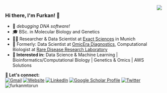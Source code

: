 <img align='right' src='https://github-readme-stats.vercel.app/api?username=furkanmtorun&show_icons=true&theme=transparent'>

### Hi there, I'm Furkan! 👋

- 🧬 *debugging DNA software!*
- 🎓 BSc. in Molecular Biology and Genetics
- 👨‍💻 Researcher & Data Scientist at [Exact Sciences](https://www.exactsciences.com/) in Munich
- 🧪 Formerly: Data Scientist at [OmicEra Diagnostics](http://omicera.com/), Computational Biologist at [Rare Disease Research Laboratory](https://github.com/thekaplanlab)
- **🎯 Interested in:** 
  Data Science & Machine Learning | Bioinformatics/Computational Biology | Genetics & Omics |  AWS Solutions

**🔗 Let's connect:** <br>
[![Gmail](https://img.shields.io/badge/-furkanmtorun@gmail.com-c14438?style=flat-square&logo=Gmail&logoColor=white&link=mailto:furkanmtorun@gmail.com)](mailto:furkanmtorun@gmail.com)
[![Website](https://img.shields.io/badge/-Personal%20Website-blueviolet.svg)](https://furkanmtorun.github.io/)
[![LinkedIn](https://img.shields.io/static/v1?label=LinkedIn&message=%20&color=blue&logo=LinkedIn&style=flat-square&logoColor=white)](https://www.linkedin.com/in/furkanmtorun/)
[![Google Scholar Profile](https://img.shields.io/static/v1?label=Google%20Scholar%20Profile&color=blue&logo=Web&message=%20&color=green&logo=&style=flat-square&logoColor=white)](https://scholar.google.com/citations?user=d5ZyOZ4AAAAJ)
[![Twitter](https://img.shields.io/static/v1?label=Twitter&message=%20&color=blue&logo=Twitter&style=flat-square&logoColor=white)](https://www.twitter.com/furkanmtorun/)
![furkanmtorun](https://komarev.com/ghpvc/?username=furkanmtorun&color=blueviolet)

<!-- DISABLE TECH STACK/SKILLS
**Technical Skills:**  
<code><img height="30" src="https://raw.githubusercontent.com/github/explore/80688e429a7d4ef2fca1e82350fe8e3517d3494d/topics/python/python.png"></code>
<code><img height="30" src="https://raw.githubusercontent.com/github/explore/80688e429a7d4ef2fca1e82350fe8e3517d3494d/topics/bash/bash.png"></code>
<code><img height="30" src="https://raw.githubusercontent.com/github/explore/80688e429a7d4ef2fca1e82350fe8e3517d3494d/topics/scikit-learn/scikit-learn.png"></code>
<code><img height="30" src="https://raw.githubusercontent.com/github/explore/224672533a7f836ad6bf142e4dee61217cfc100e/topics/pytorch/pytorch.png"></code>
<code><img height="30" src="https://raw.githubusercontent.com/github/explore/80688e429a7d4ef2fca1e82350fe8e3517d3494d/topics/mysql/mysql.png"></code>
<code><img height="30" src="https://raw.githubusercontent.com/github/explore/80688e429a7d4ef2fca1e82350fe8e3517d3494d/topics/docker/docker.png"></code>
<code><img height="30" src="https://raw.githubusercontent.com/github/explore/80688e429a7d4ef2fca1e82350fe8e3517d3494d/topics/aws/aws.png"></code>
<code><img height="30" src="https://raw.githubusercontent.com/github/explore/80688e429a7d4ef2fca1e82350fe8e3517d3494d/topics/html/html.png"></code>
<code><img height="30" src="https://raw.githubusercontent.com/github/explore/80688e429a7d4ef2fca1e82350fe8e3517d3494d/topics/css/css.png"></code>
<code><img height="30" src="https://raw.githubusercontent.com/github/explore/80688e429a7d4ef2fca1e82350fe8e3517d3494d/topics/javascript/javascript.png"></code>
<code><img height="30" src="https://raw.githubusercontent.com/github/explore/80688e429a7d4ef2fca1e82350fe8e3517d3494d/topics/php/php.png"></code>
<code><img height="30" src="https://raw.githubusercontent.com/github/explore/80688e429a7d4ef2fca1e82350fe8e3517d3494d/topics/flask/flask.png"></code>
<code><img height="30" src="https://raw.githubusercontent.com/github/explore/80688e429a7d4ef2fca1e82350fe8e3517d3494d/topics/r/r.png"></code>
<code><img height="30" src="https://raw.githubusercontent.com/github/explore/80688e429a7d4ef2fca1e82350fe8e3517d3494d/topics/terminal/terminal.png"></code>
<code><img height="30" src="https://raw.githubusercontent.com/github/explore/80688e429a7d4ef2fca1e82350fe8e3517d3494d/topics/git/git.png"></code>
<code><img height="30" src="https://upload.wikimedia.org/wikipedia/commons/d/de/AirflowLogo.png"></code>
<code><img height="30" src="https://raw.githubusercontent.com/github/explore/80688e429a7d4ef2fca1e82350fe8e3517d3494d/topics/latex/latex.png"></code>

<details>
<summary>
<b>🖥 Tech Stack/Skills:</b>
</summary>
<ul>
<li><b>Full-Stack Data Science:</b> Python, Pandas, NumPy, scikit-learn, PyTorch, MLFlow, SHAP, DVC, Matplotlib, Plotly, Seaborn, Bokeh, Streamlit</li>
<li><b>Web Development:</b> JavaScript, Flask, HTML/CSS</li>
<li><b>Bioinformatics/Computational Biology:</b> Genetics/Genomics, NGS/Variant Calling, Mass spectrometer-based proteomics, RNA-Seq, CLI/GUI tool development</li>
<li><b>Others:</b> Bash/Shell Scripting, Docker, REST (FastAPI) and GraphQL APIs, MySQL/SQLite/PostgreSQL, MongoDB, CI/CD (with GitHub Actions), Behavior-Driven Development, MetaFlow</li>
<li><b>Cloud:</b> AWS, Packer, Terraform (beginner)</li>
</ul>
</details>
-->
